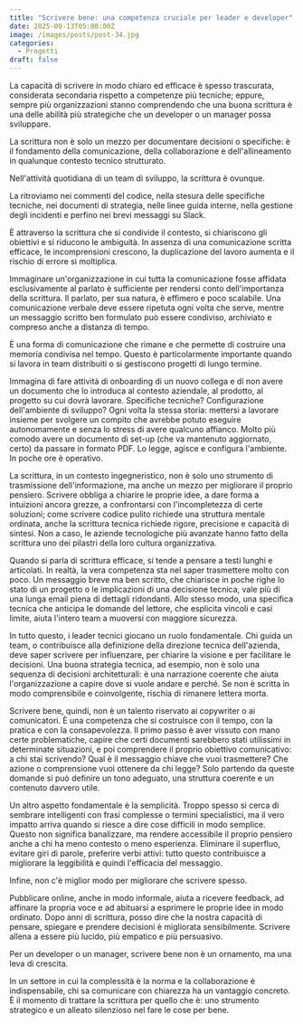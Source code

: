 ```yaml
---
title: "Scrivere bene: una competenza cruciale per leader e developer"
date: 2025-09-13T05:00:00Z
image: /images/posts/post-34.jpg
categories:
  - Progetti
draft: false
---
```


La capacità di scrivere in modo chiaro ed efficace è spesso trascurata, considerata secondaria rispetto a competenze più tecniche; eppure, sempre più organizzazioni stanno comprendendo che una buona scrittura è una delle abilità più strategiche che un developer o un manager possa sviluppare.

La scrittura non è solo un mezzo per documentare decisioni o specifiche: è il fondamento della comunicazione, della collaborazione e dell'allineamento in qualunque contesto tecnico strutturato.

Nell'attività quotidiana di un team di sviluppo, la scrittura è ovunque.

La ritroviamo nei commenti del codice, nella stesura delle specifiche tecniche, nei documenti di strategia, nelle linee guida interne, nella gestione degli incidenti e perfino nei brevi messaggi su Slack.

È attraverso la scrittura che si condivide il contesto, si chiariscono gli obiettivi e si riducono le ambiguità. In assenza di una comunicazione scritta efficace, le incomprensioni crescono, la duplicazione del lavoro aumenta e il rischio di errore si moltiplica.

Immaginare un'organizzazione in cui tutta la comunicazione fosse affidata esclusivamente al parlato è sufficiente per rendersi conto dell'importanza della scrittura. Il parlato, per sua natura, è effimero e poco scalabile. Una comunicazione verbale deve essere ripetuta ogni volta che serve, mentre un messaggio scritto ben formulato può essere condiviso, archiviato e compreso anche a distanza di tempo.

È una forma di comunicazione che rimane e che permette di costruire una memoria condivisa nel tempo. Questo è particolarmente importante quando si lavora in team distribuiti o si gestiscono progetti di lungo termine.

Immagina di fare attività di onboarding di un nuovo collega e di non avere un documento che lo introduca al contesto aziendale, al prodotto, al progetto su cui dovrà lavorare. Specifiche tecniche? Configurazione dell'ambiente di sviluppo? Ogni volta la stessa storia: mettersi a lavorare insieme per svolgere un compito che avrebbe potuto eseguire autonomamente e senza lo stress di avere qualcuno affianco. Molto più comodo avere un documento di set-up (che va mantenuto aggiornato, certo) da passare in formato PDF. Lo legge, agisce e configura l'ambiente. In poche ore è operativo.

La scrittura, in un contesto ingegneristico, non è solo uno strumento di trasmissione dell'informazione, ma anche un mezzo per migliorare il proprio pensiero. Scrivere obbliga a chiarire le proprie idee, a dare forma a intuizioni ancora grezze, a confrontarsi con l'incompletezza di certe soluzioni; come scrivere codice pulito richiede una struttura mentale ordinata, anche la scrittura tecnica richiede rigore, precisione e capacità di sintesi. Non a caso, le aziende tecnologiche più avanzate hanno fatto della scrittura uno dei pilastri della loro cultura organizzativa.

Quando si parla di scrittura efficace, si tende a pensare a testi lunghi e articolati. In realtà, la vera competenza sta nel saper trasmettere molto con poco. Un messaggio breve ma ben scritto, che chiarisce in poche righe lo stato di un progetto o le implicazioni di una decisione tecnica, vale più di una lunga email piena di dettagli ridondanti. Allo stesso modo, una specifica tecnica che anticipa le domande del lettore, che esplicita vincoli e casi limite, aiuta l'intero team a muoversi con maggiore sicurezza.

In tutto questo, i leader tecnici giocano un ruolo fondamentale. Chi guida un team, o contribuisce alla definizione della direzione tecnica dell'azienda, deve saper scrivere per influenzare, per chiarire la visione e per facilitare le decisioni. Una buona strategia tecnica, ad esempio, non è solo una sequenza di decisioni architetturali: è una narrazione coerente che aiuta l'organizzazione a capire dove si vuole andare e perché. Se non è scritta in modo comprensibile e coinvolgente, rischia di rimanere lettera morta.

Scrivere bene, quindi, non è un talento riservato ai copywriter o ai comunicatori. È una competenza che si costruisce con il tempo, con la pratica e con la consapevolezza. Il primo passo è aver vissuto con mano certe problematiche, capire che certi documenti sarebbero stati utilissimi in determinate situazioni, e poi comprendere il proprio obiettivo comunicativo: a chi stai scrivendo? Qual è il messaggio chiave che vuoi trasmettere? Che azione o comprensione vuoi ottenere da chi legge? Solo partendo da queste domande si può definire un tono adeguato, una struttura coerente e un contenuto davvero utile.

Un altro aspetto fondamentale è la semplicità. Troppo spesso si cerca di sembrare intelligenti con frasi complesse o termini specialistici, ma il vero impatto arriva quando si riesce a dire cose difficili in modo semplice. Questo non significa banalizzare, ma rendere accessibile il proprio pensiero anche a chi ha meno contesto o meno esperienza. Eliminare il superfluo, evitare giri di parole, preferire verbi attivi: tutto questo contribuisce a migliorare la leggibilità e quindi l'efficacia del messaggio.

Infine, non c'è miglior modo per migliorare che scrivere spesso.

Pubblicare online, anche in modo informale, aiuta a ricevere feedback, ad affinare la propria voce e ad abituarsi a esprimere le proprie idee in modo ordinato. Dopo anni di scrittura, posso dire che la nostra capacità di pensare, spiegare e prendere decisioni è migliorata sensibilmente. Scrivere allena a essere più lucido, più empatico e più persuasivo.

Per un developer o un manager, scrivere bene non è un ornamento, ma una leva di crescita.

In un settore in cui la complessità è la norma e la collaborazione è indispensabile, chi sa comunicare con chiarezza ha un vantaggio concreto. È il momento di trattare la scrittura per quello che è: uno strumento strategico e un alleato silenzioso nel fare le cose per bene.
